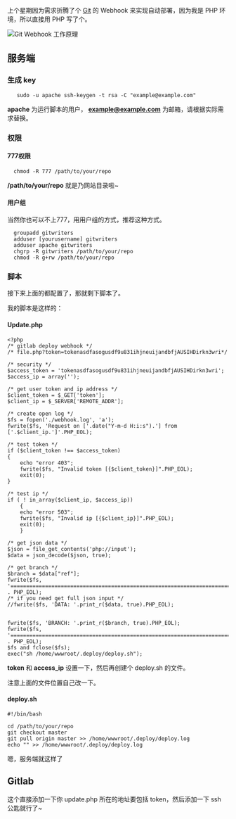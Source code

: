 上个星期因为需求折腾了个 [Git](https://git-scm.com) 的 Webhook 来实现自动部署，因为我是 PHP 环境，所以直接用 PHP 写了个。

![Git Webhook 工作原理](https://hime.io/images/2015/03/14/1290128163559516.png)

## 服务端
### 生成 key
```
   sudo -u apache ssh-keygen -t rsa -C "example@example.com"
```
**apache** 为运行脚本的用户， **example@example.com** 为邮箱，请根据实际需求替换。

### 权限
#### 777权限
```
  chmod -R 777 /path/to/your/repo
```
**/path/to/your/repo** 就是乃网站目录啦~
#### 用户组
当然你也可以不上777，用用户组的方式，推荐这种方式。
```
  groupadd gitwriters
  adduser [yourusername] gitwriters
  adduser apache gitwriters
  chgrp -R gitwriters /path/to/your/repo
  chmod -R g+rw /path/to/your/repo
```

### 脚本
接下来上面的都配置了，那就剩下脚本了。

我的脚本是这样的：
#### Update.php
```
<?php
/* gitlab deploy webhook */
/* file.php?token=tokenasdfasogusdf9u831ihjneuijandbfjAUSIHDirkn3wri*/

/* security */
$access_token = 'tokenasdfasogusdf9u831ihjneuijandbfjAUSIHDirkn3wri';
$access_ip = array('');

/* get user token and ip address */
$client_token = $_GET['token'];
$client_ip = $_SERVER['REMOTE_ADDR'];

/* create open log */
$fs = fopen('./webhook.log', 'a');
fwrite($fs, 'Request on ['.date("Y-m-d H:i:s").'] from ['.$client_ip.']'.PHP_EOL);

/* test token */
if ($client_token !== $access_token)
{
    echo "error 403";
    fwrite($fs, "Invalid token [{$client_token}]".PHP_EOL);
    exit(0);
}

/* test ip */
if ( ! in_array($client_ip, $access_ip))
	{
    echo "error 503";
    fwrite($fs, "Invalid ip [{$client_ip}]".PHP_EOL);
    exit(0);
	}

/* get json data */
$json = file_get_contents('php://input');
$data = json_decode($json, true);

/* get branch */
$branch = $data["ref"];
fwrite($fs, '=======================================================================' . PHP_EOL);
/* if you need get full json input */
//fwrite($fs, 'DATA: '.print_r($data, true).PHP_EOL);


fwrite($fs, 'BRANCH: '.print_r($branch, true).PHP_EOL);
fwrite($fs, '=======================================================================' . PHP_EOL);
$fs and fclose($fs);
exec("sh /home/wwwroot/.deploy/deploy.sh");
```

**token** 和 **access_ip** 设置一下，然后再创建个 deploy.sh 的文件。

注意上面的文件位置自己改一下。

#### deploy.sh
```
#!/bin/bash

cd /path/to/your/repo
git checkout master
git pull origin master >> /home/wwwroot/.deploy/deploy.log
echo "" >> /home/wwwroot/.deploy/deploy.log
```
嗯，服务端就这样了

## Gitlab
这个直接添加一下你 update.php 所在的地址要包括 token，然后添加一下 ssh 公匙就行了~